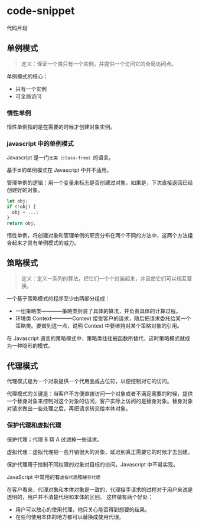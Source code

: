 # code-snippet

代码片段

## 单例模式

> 定义：保证一个类只有一个实例，并提供一个访问它的全局访问点。

单例模式的核心：

- 只有一个实例
- 可全局访问

### 惰性单例

惰性单例指的是在需要的时候才创建对象实例。

### javascript 中的单例模式

Javascript 是一门`无类（class-free）`的语言。

基于`类`的单例模式在 Javascript 中并不适用。

管理单例的逻辑：用一个变量来标志是否创建过对象，如果是，下次直接返回已经创建好的对象。

```javascript
let obj;
if (!obj) {
  obj = ...;
}
return obj;
```

惰性单例，将创建对象和管理单例的职责分布在两个不同的方法中，这两个方法组合起来才具有单例模式的威力。

## 策略模式

> 定义：定义一系列的算法，把它们一个个封装起来，并且使它们可以相互替换。

一个基于策略模式的程序至少由两部分组成：

- 一组策略类————策略类封装了具体的算法，并负责具体的计算过程。
- 环境类 Context————Context 接受客户的请求，随后把请求委托给某一个策略类。要做到这一点，说明 Context 中要维持对某个策略对象的引用。

在 Javascript 语言的策略模式中，策略类往往被函数所替代，这时策略模式就成为一种隐形的模式。

## 代理模式

代理模式是为一个对象提供一个代用品或占位符，以便控制对它的访问。

代理模式的关键是：当客户不方便直接访问一个对象或者不满足需要的时候，提供一个替身对象来控制对这个对象的访问，客户实际上访问的是替身对象。替身对象对请求做出一些处理之后，再把请求转交给本体对象。

### 保护代理和虚拟代理

保护代理；代理 B 帮 A 过滤掉一些请求。

虚拟代理：虚拟代理把一些开销很大的对象，延迟到真正需要它的时候才去创建。

保护代理用于控制不同权限的对象对目标的访问。Javascript 中不易实现。

JavaScript 中常用的有`虚拟代理`和`缓存代理`

在客户看来，代理对象和本体对象是一致的，代理接手请求的过程对于用户来说是透明的，用户并不清楚代理和本体的区别。 这样做有两个好处：

- 用户可以放心的使用代理，他只关心能否得到想要的结果。
- 在任何使用本体的地方都可以替换成使用代理。
